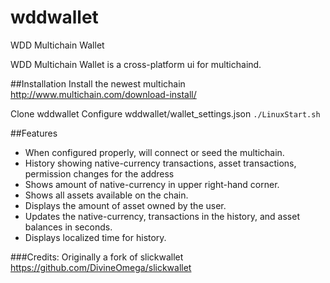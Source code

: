 # wddwallet
WDD Multichain Wallet

WDD Multichain Wallet is a cross-platform ui for multichaind.


##Installation
Install the newest multichain  
http://www.multichain.com/download-install/

Clone wddwallet
Configure wddwallet/wallet_settings.json
`./LinuxStart.sh`

##Features
+ When configured properly, will connect or seed the multichain.
+ History showing native-currency transactions, asset transactions, permission changes for the address
+ Shows amount of native-currency in upper right-hand corner.
+ Shows all assets available on the chain.
+ Displays the amount of asset owned by the user.
+ Updates the native-currency, transactions in the history, and asset balances in seconds.
+ Displays localized time for history.

###Credits:
Originally a fork of slickwallet  
https://github.com/DivineOmega/slickwallet  





